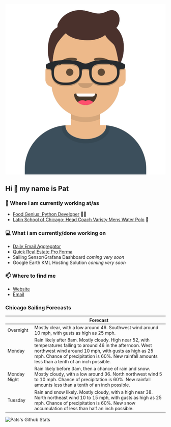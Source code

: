 [![Social banner for p-j-falconer](https://raw.githubusercontent.com/P-J-FALCONER/P-J-FALCONER/master/assets/avataaars.svg)](https://patfalconer.com/)
## Hi :wave: my name is Pat

### 💼 Where I am currently working at/as
- [Food Genius: Python Developer](https://getfoodgenius.com/) 🍔🐍
- [Latin School of Chicago: Head Coach Varisty Mens Water Polo](https://www.latinschool.org/) 🤽


### 💻 What i am currently/done working on
 - [Daily Email Aggregator](https://github.com/P-J-FALCONER/dott_daily_mail)
 - [Quick Real Estate Pro Forma](https://github.com/P-J-FALCONER/henry)
 - Sailing Sensor/Grafana Dashboard *coming very soon*
 - Google Earth KML Hosting Solution *coming very soon*

### 📫 Where to find me
 - [Website](https://patfalconer.com/)
 - [Email](mailto:patrick.j.falconer@gmail.com)


### Chicago Sailing Forecasts
|   | Forecast  |
|---|---|
| Overnight | Mostly clear, with a low around 46. Southwest wind around 10 mph, with gusts as high as 25 mph. |
| Monday | Rain likely after 8am. Mostly cloudy. High near 52, with temperatures falling to around 46 in the afternoon. West northwest wind around 10 mph, with gusts as high as 25 mph. Chance of precipitation is 60%. New rainfall amounts less than a tenth of an inch possible. |
| Monday Night | Rain likely before 3am, then a chance of rain and snow. Mostly cloudy, with a low around 36. North northwest wind 5 to 10 mph. Chance of precipitation is 60%. New rainfall amounts less than a tenth of an inch possible. |
| Tuesday | Rain and snow likely. Mostly cloudy, with a high near 38. North northeast wind 10 to 15 mph, with gusts as high as 25 mph. Chance of precipitation is 60%. New snow accumulation of less than half an inch possible. |

![Pats's Github Stats](https://github-readme-stats.vercel.app/api?username=p-j-falconer&show_icons=true&theme=radical)
